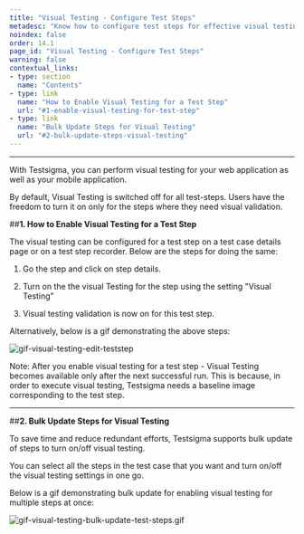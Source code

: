 ```yaml
---
title: "Visual Testing - Configure Test Steps"
metadesc: "Know how to configure test steps for effective visual testing in software development. This article covers steps for a successful visual testing process."
noindex: false
order: 14.1
page_id: "Visual Testing - Configure Test Steps"
warning: false
contextual_links:
- type: section
  name: "Contents"
- type: link
  name: "How to Enable Visual Testing for a Test Step"
  url: "#1-enable-visual-testing-for-test-step"
- type: link
  name: "Bulk Update Steps for Visual Testing"
  url: "#2-bulk-update-steps-visual-testing" 
---
```


---

With Testsigma, you can perform visual testing for your web application as well as your mobile application.

By default, Visual Testing is switched off for all test-steps. Users have the freedom to turn it on only for the steps where they need visual validation.

##**1. How to Enable Visual Testing for a Test Step**

The visual testing can be configured for a test step on a test case details page or on a test step recorder. Below are the steps for doing the same:
1. Go the step and click on step details.

2. Turn on the the visual Testing for the step using the setting "Visual Testing"

3. Visual testing validation is now on for this test step.

Alternatively, below is a gif demonstrating the above steps:

![gif-visual-testing-edit-teststep](https://s3.amazonaws.com/static-docs.testsigma.com/new_images/visual-testing/configure-test-steps/gif-visual-testing-edit-teststep.gif)


Note: After you enable visual testing for a test step - Visual Testing becomes available only after the next successful run. This is because, in order to execute visual testing, Testsigma needs a baseline image corresponding to the test step. 

---

##**2. Bulk Update Steps for Visual Testing**

To save time and reduce redundant efforts, Testsigma supports bulk update of steps to turn on/off visual testing.

You can select all the steps in the test case that you want and turn on/off the visual testing settings in one go.

Below is a gif demonstrating bulk update for enabling visual testing for multiple steps at once:

![gif-visual-testing-bulk-update-test-steps.gif](https://s3.amazonaws.com/static-docs.testsigma.com/new_images/visual-testing/configure-test-steps/gif-visual-testing-bulk-update-test-steps.gif)



